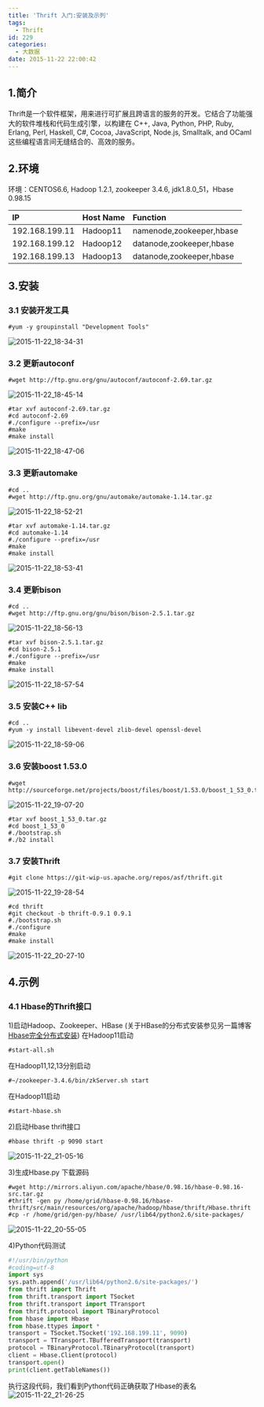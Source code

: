 ```yaml
---
title: 'Thrift 入门:安装及示列'
tags:
  - Thrift
id: 229
categories:
  - 大数据
date: 2015-11-22 22:00:42
---
```


## 1.简介

Thrift是一个软件框架，用来进行可扩展且跨语言的服务的开发。它结合了功能强大的软件堆栈和代码生成引擎，以构建在 C++, Java, Python, PHP, Ruby, Erlang, Perl, Haskell, C#, Cocoa, JavaScript, Node.js, Smalltalk, and OCaml 这些编程语言间无缝结合的、高效的服务。

## 2.环境

环境：CENTOS6.6, Hadoop 1.2.1, zookeeper 3.4.6, jdk1.8.0_51，Hbase 0.98.15


|IP|Host Name|Function|
|:--|:--|:--|
|192.168.199.11|Hadoop11|namenode,zookeeper,hbase|
|192.168.199.12|Hadoop12|datanode,zookeeper,hbase|
|192.168.199.13|Hadoop13|datanode,zookeeper,hbase|

## 3.安装

### 3.1 安装开发工具
	
	#yum -y groupinstall "Development Tools"
![2015-11-22_18-34-31](/uploads/2015/11/2015-11-22_18-34-31.jpg)

### 3.2 更新autoconf

	#wget http://ftp.gnu.org/gnu/autoconf/autoconf-2.69.tar.gz
![2015-11-22_18-45-14](/uploads/2015/11/2015-11-22_18-45-14.jpg)
	
	#tar xvf autoconf-2.69.tar.gz
	#cd autoconf-2.69
	#./configure --prefix=/usr
	#make
	#make install
![2015-11-22_18-47-06](/uploads/2015/11/2015-11-22_18-47-06.jpg)
	
### 3.3 更新automake
	
	#cd ..
	#wget http://ftp.gnu.org/gnu/automake/automake-1.14.tar.gz
![2015-11-22_18-52-21](/uploads/2015/11/2015-11-22_18-52-21.jpg)

	#tar xvf automake-1.14.tar.gz
	#cd automake-1.14
	#./configure --prefix=/usr
	#make
	#make install
![2015-11-22_18-53-41](/uploads/2015/11/2015-11-22_18-53-41.jpg)

### 3.4 更新bison
	
	#cd ..
	#wget http://ftp.gnu.org/gnu/bison/bison-2.5.1.tar.gz
![2015-11-22_18-56-13](/uploads/2015/11/2015-11-22_18-56-13.jpg)

	#tar xvf bison-2.5.1.tar.gz
	#cd bison-2.5.1
	#./configure --prefix=/usr
	#make
	#make install
![2015-11-22_18-57-54](/uploads/2015/11/2015-11-22_18-57-54.jpg)

### 3.5 安装C++ lib
	
	#cd ..
	#yum -y install libevent-devel zlib-devel openssl-devel
![2015-11-22_18-59-06](/uploads/2015/11/2015-11-22_18-59-06.jpg)

### 3.6 安装boost 1.53.0
	
	#wget http://sourceforge.net/projects/boost/files/boost/1.53.0/boost_1_53_0.tar.gz
![2015-11-22_19-07-20](/uploads/2015/11/2015-11-22_19-07-20.jpg)
	
	#tar xvf boost_1_53_0.tar.gz
	#cd boost_1_53_0
	#./bootstrap.sh
	#./b2 install

### 3.7 安装Thrift
	
	#git clone https://git-wip-us.apache.org/repos/asf/thrift.git
![2015-11-22_19-28-54](/uploads/2015/11/2015-11-22_19-28-54.jpg)

	#cd thrift
	#git checkout -b thrift-0.9.1 0.9.1
	#./bootstrap.sh
	#./configure
	#make
	#make install
![2015-11-22_20-27-10](/uploads/2015/11/2015-11-22_20-27-10.jpg)

## 4.示例

### 4.1 Hbase的Thrift接口

1)启动Hadoop、Zookeeper、HBase 
(关于HBase的分布式安装参见另一篇博客[Hbase完全分布式安装](/2015/11/hbase完全分布式安装/))
在Hadoop11启动
	
	#start-all.sh
在Hadoop11,12,13分别启动
	
	#~/zookeeper-3.4.6/bin/zkServer.sh start
在Hadoop11启动
	
	#start-hbase.sh
2)启动Hbase thrift接口
	
	#hbase thrift -p 9090 start
![2015-11-22_21-05-16](/uploads/2015/11/2015-11-22_21-05-16.jpg)

3)生成Hbase.py
下载源码
	
	#wget http://mirrors.aliyun.com/apache/hbase/0.98.16/hbase-0.98.16-src.tar.gz
	#thrift -gen py /home/grid/hbase-0.98.16/hbase-thrift/src/main/resources/org/apache/hadoop/hbase/thrift/Hbase.thrift
	#cp -r /home/grid/gen-py/hbase/ /usr/lib64/python2.6/site-packages/

![2015-11-22_20-55-05](/uploads/2015/11/2015-11-22_20-55-05.jpg)

4)Python代码测试

```Python
#!/usr/bin/python
#coding=utf-8
import sys
sys.path.append('/usr/lib64/python2.6/site-packages/')
from thrift import Thrift
from thrift.transport import TSocket
from thrift.transport import TTransport
from thrift.protocol import TBinaryProtocol
from hbase import Hbase
from hbase.ttypes import *
transport = TSocket.TSocket('192.168.199.11', 9090)
transport = TTransport.TBufferedTransport(transport)
protocol = TBinaryProtocol.TBinaryProtocol(transport)
client = Hbase.Client(protocol)
transport.open()
print(client.getTableNames())
```

执行这段代码，我们看到Python代码正确获取了Hbase的表名
![2015-11-22_21-26-25](/uploads/2015/11/2015-11-22_21-26-25.jpg)